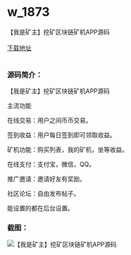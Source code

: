 # w_1873
【我是矿主】挖矿区块链矿机APP源码
<br/></br>
[下载地址](https://www.uuid2.com/1873.html "下载地址")
<br/></br>
<h3>源码简介：</h3>
<p>【我是矿主】挖矿区块链矿机APP源码<p>
<p>主流功能<p>
<p>在线交易：用户之间币币交易。<p>
<p>签到收益：用户每日签到即可领取收益。<p>
<p>矿机功能：购买列表，我的矿机，坐等收益。<p>
<p>在线支付：支付宝，微信，QQ。<p>
<p>推广邀请：邀请好友有奖励。<p>
<p>社区论坛：自由发布帖子。<p>
<p>能设置的都在后台设置。<p>
<h3>截图：</h3>
<img src="https://www.uuid2.com/wp-content/uploads/img/202204/1588c40243.png" alt="【我是矿主】挖矿区块链矿机APP源码">
